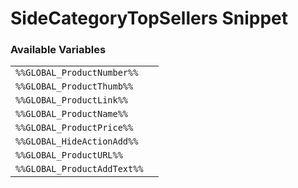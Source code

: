 # SideCategoryTopSellers Snippet

### Available Variables
|||
|---|---|
| `%%GLOBAL_ProductNumber%%` |
| `%%GLOBAL_ProductThumb%%` |
| `%%GLOBAL_ProductLink%%` |
| `%%GLOBAL_ProductName%%` |
| `%%GLOBAL_ProductPrice%%` |
| `%%GLOBAL_HideActionAdd%%` |
| `%%GLOBAL_ProductURL%%` |
| `%%GLOBAL_ProductAddText%%` |
